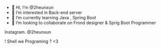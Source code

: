 - 👋 Hi, I’m @2heunxun
- 👀 I’m interested in Back-end server 
- 🌱 I’m currently learning Java , Spring Boot 
- 💞️ I’m looking to collaborate on Frond designer & Sprig Boot Programmer

Instagram. @2heunxun

! Shell we Programing ? <3


<!---
2heunxun/2heunxun is a ✨ special ✨ repository because its `README.md` (this file) appears on your GitHub profile.
You can click the Preview link to take a look at your changes.
--->
